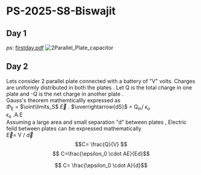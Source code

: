 # PS-2025-S8-Biswajit
## Day 1
*ps*: [firstday.pdf](https://www.dropbox.com/scl/fi/vpwb0qvgaxr6g17kae5om/PS-Day-1.pdf?rlkey=spzuaq1qmbvnl727y1y9kd41t&st=sjkp1z95&dl=0)
![2Parallel_Plate_capacitor](https://github.com/user-attachments/assets/00b3d137-a7a9-4e26-9211-737544bf3465)


## Day 2
Lets consider 2 parallel plate connected with a battery of "V" volts. Charges are uniformly distributed in both the plates . Let Q is the total charge in one plate and 
-Q is the net charge in another plate .\
Gauss's theorem mathemticallly expressed as\
$\Phi$<sub>E</sub> = $\oint\limits_S$ $\overrightarrow{E}$ . $\overrightarrow{dS}$ = Q<sub>in</sub>/ $\epsilon$<sub>o</sub>\
$\epsilon$<sub>o</sub> .A.E \
Assuming a large area and small separation "d" between plates , Electric feild between plates can be expressed mathematically \
 $\overrightarrow{E}$=  V /  $\overrightarrow{d}$  
 $$C= \frac{Q}{V} $$
 $$ C=\frac{\epsilon_0 \cdot AE}{Ed}$$

 $$ C= \frac{\epsilon_0 \cdot A}{d}$$


 

















 





